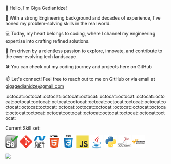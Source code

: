 👋 Hello, I'm Giga Gedianidze!

🔧 With a strong Engineering background and decades of experience, I've honed my problem-solving skills in the real world.

💻 Today, my heart belongs to coding, where I channel my engineering expertise into crafting refined solutions.

🚀 I'm driven by a relentless passion to explore, innovate, and contribute to the ever-evolving tech landscape.

🛠️ You can check out my coding journey and projects here on GitHub

📫 Let's connect! Feel free to reach out to me on GitHub or via email at gigagedianidze@gmail.com


<p>:octocat::octocat::octocat::octocat::octocat::octocat::octocat::octocat::octocat::octocat::octocat::octocat::octocat::octocat::octocat::octocat::octocat::octocat::octocat::octocat::octocat::octocat::octocat::octocat::octocat::octocat::octocat::octocat::octocat::octocat::octocat::octocat::octocat::octocat::octocat:</p>

 Current Skill set: 
<p align="left">
<img src="https://raw.githubusercontent.com/teamedwardforever/Readme-Generator/71f25dd8b98329b168142a6b782a107b75eab178/svg/Skills/Testing/selenium-logo.svg" alt="Selenium" width="40" height="40"/>
<img src="https://raw.githubusercontent.com/teamedwardforever/Readme-Generator/71f25dd8b98329b168142a6b782a107b75eab178/svg/Skills/Other/git-scm-icon.svg" alt="Git" width="40" height="40"/>
<img src="https://raw.githubusercontent.com/teamedwardforever/Readme-Generator/71f25dd8b98329b168142a6b782a107b75eab178/svg/Skills/Framework/dot-net-original-wordmark.svg" alt="Dot Net" width="40" height="40"/>
<img src="https://raw.githubusercontent.com/teamedwardforever/Readme-Generator/71f25dd8b98329b168142a6b782a107b75eab178/svg/Skills/Frontend/html5-original-wordmark.svg" alt="HTML" width="40" height="40"/>
<img src="https://raw.githubusercontent.com/teamedwardforever/Readme-Generator/71f25dd8b98329b168142a6b782a107b75eab178/svg/Skills/Frontend/css3-original-wordmark.svg" alt="Css" width="40" height="40"/>
<img src="https://raw.githubusercontent.com/teamedwardforever/Readme-Generator/71f25dd8b98329b168142a6b782a107b75eab178/svg/Skills/Languages/javascript-original.svg" alt="Javascript" width="40" height="40"/>
<img src="https://raw.githubusercontent.com/teamedwardforever/Readme-Generator/71f25dd8b98329b168142a6b782a107b75eab178/svg/Skills/Languages/java-original.svg" alt="Java" width="40" height="40"/>
<img src="https://raw.githubusercontent.com/teamedwardforever/Readme-Generator/71f25dd8b98329b168142a6b782a107b75eab178/svg/Skills/Languages/python-original.svg" alt="Python" width="40" height="40"/>
<img src="https://raw.githubusercontent.com/teamedwardforever/Readme-Generator/71f25dd8b98329b168142a6b782a107b75eab178/svg/Skills/Database/microsoft-sql-server-logo.svg" alt="Microsoft Sql Server" width="40" height="40"/>
<img src="https://raw.githubusercontent.com/teamedwardforever/Readme-Generator/71f25dd8b98329b168142a6b782a107b75eab178/svg/Skills/Devops/amazonwebservices-original-wordmark.svg" alt="Amazon Web Services" width="40" height="40"/>
</p>



<div align="left">
<a href="https://github.com/gigagedianidze">
<img align="left" src="http://github-profile-summary-cards.vercel.app/api/cards/profile-details?username=gigagedianidze&theme=algolia" height="180em" />
</div>
